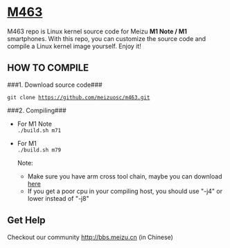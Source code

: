 [M463](http://www.meizu.com)
=================

M463 repo is Linux kernel source code for Meizu **M1 Note / M1** smartphones. With this repo, you can customize the source code and compile a Linux kernel image yourself. Enjoy it!

HOW TO COMPILE
-----------

###1. Download source code###

  <code>git clone https://github.com/meizuosc/m463.git</code>

###2. Compiling###

* For M1 Note
  <br /><code>./build.sh m71</code>
* For M1
  <br /><code>./build.sh m79</code>

  Note:
  + Make sure you have arm cross tool chain, maybe you can download [here](http://www.linaro.org/downloads)
  + If you get a poor cpu in your compiling host, you should use "-j4" or lower instead of "-j8"

Get Help
--------

Checkout our community http://bbs.meizu.cn (in Chinese)
